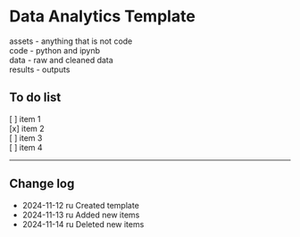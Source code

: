 # Data Analytics Template
assets - anything that is not code    
code - python and ipynb    
data - raw and cleaned data   
results - outputs    


## To do list
[ ] item 1    
[x] item 2   
[ ] item 3   
[ ] item 4    

--- 

## Change log
- 2024-11-12    ru     Created template
- 2024-11-13    ru     Added new items
- 2024-11-14    ru     Deleted new items
